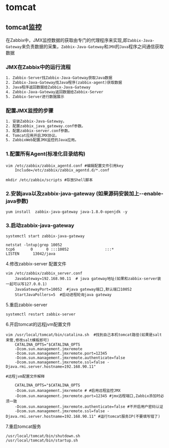 # tomcat

## tomcat监控

在Zabbix中，JMX监控数据的获取由专门的代理程序来实现,即`Zabbix-Java-Gateway`来负责数据的采集，`Zabbix-Java-Gateway`和`JMX`的`Java`程序之间通信获取数据

### JMX在Zabbix中的运行流程

```txt
1. Zabbix-Server找Zabbix-Java-Gateway获取Java数据
2. Zabbix-Java-Gateway找Java程序(zabbix-agent)获取数据
3. Java程序返回数据给Zabbix-Java-Gateway
4. Zabbix-Java-Gateway返回数据给Zabbix-Server
5. Zabbix-Server进行数据展示
```

### 配置JMX监控的步骤

```txt
1. 安装Zabbix-Java-Gateway。
2. 配置zabbix_java_gateway.conf参数。
3. 配置zabbix-server.conf参数。
4. Tomcat应用开启JMX协议。
5. ZabbixWeb配置JMX监控的Java应用。
```

### 1.配置所有Agent(标准化目录结构)

```shell
vim /etc/zabbix/zabbix_agentd.conf #编辑配置文件引用key
    Include=/etc/zabbix/zabbix_agentd.d/*.conf

mkdir /etc/zabbix/scripts #存放Shell脚本
```

### 2.安装java以及zabbix-java-gateway (如果源码安装加上--enable-java参数)

```shell
yum install  zabbix-java-gateway java-1.8.0-openjdk -y
```

### 3.启动zabbix-java-gateway

```shell
systemctl start zabbix-java-gateway

netstat -lntup|grep 10052
tcp6       0      0 :::10052                :::*                    LISTEN      13042/java
```

4.修改zabbix-server 配置文件

```shell
vim /etc/zabbix/zabbix_server.conf
    JavaGateway=192.168.90.11  # java gateway地址(如果和zabbix-server装一起可以写127.0.0.1)
    JavaGatewayPort=10052  #java gateway端口,默认端口10052
    StartJavaPollers=5  #启动进程轮询java gateway
```

5.重启zabbix-server

```shell
systemctl restart zabbix-server
```

6.开启tomcat的远程jvm配置文件

```shell
vim /usr/local/tomcat/bin/catalina.sh  #找到自己本机tomcat路径(如果是salt来管,修改salt模板即可)
    CATALINA_OPTS="$CATALINA_OPTS
    -Dcom.sun.management.jmxremote
    -Dcom.sun.management.jmxremote.port=12345
    -Dcom.sun.management.jmxremote.authenticate=false
    -Dcom.sun.management.jmxremote.ssl=false -Djava.rmi.server.hostname=192.168.90.11"

#远程jvm配置文件解释

    CATALINA_OPTS="$CATALINA_OPTS
    -Dcom.sun.management.jmxremote # #启用远程监控JMX
    -Dcom.sun.management.jmxremote.port=12345 #jmx远程端口,Zabbix添加时必须一致
    -Dcom.sun.management.jmxremote.authenticate=false #不开启用户密码认证
    -Dcom.sun.management.jmxremote.ssl=false -Djava.rmi.server.hostname=192.168.90.11" #运行tomcat服务IP(不要填写错了)
```

7.重启tomcat服务

```shell
/usr/local/tomcat/bin/shutdown.sh
/usr/local/tomcat/bin/startup.sh
```
